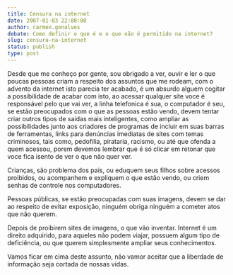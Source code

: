 ```yaml
---
title: Censura na internet
date: 2007-01-03 22:00:00
author: carmen.gonalves
debate: Como definir o que é e o que não é permitido na internet?
slug: censura-na-internet
status: publish 
type: post
---
```


Desde que me conheço por gente, sou obrigado a ver, ouvir e ler o que poucas pessoas criam a respeito dos assuntos que me rodeam, com o advento da internet isto parecia ter acabado, é um absurdo alguem cogitar a possibilidade de acabar com isto, ao acessar qualquer site voce é responsável pelo que vai ver, a linha telefonica é sua, o computador é seu, se estão preocupados com o que as pessoas estão vendo, devem tentar criar outros tipos de saidas mais inteligentes, como ampliar as possibilidades junto aos criadores de programas de incluir em suas barras de ferramentas, links para denúncias imediatas de sites com temas criminosos, tais como, pedofilia, pirataria, racismo, ou até que ofenda a quem acessou, porem devemos lembrar que é só clicar em retonar que voce fica isento de ver o que não quer ver.  

Crianças, são problema dos pais, ou eduquem seus filhos sobre acessos proibidos, ou acompanhem e expliquem o que estão vendo, ou criem senhas de controle nos computadores.  

Pessoas públicas, se estão preocupadas com suas imagens, devem se dar ao respeito de evitar exposição, ninguém obriga ninguém a cometer atos que não querem.  

Depois de proibirem sites de imagens, o que vão inventar. Internet é um direito adquirido, para aqueles não podem viajar, possuem algum tipo de deficiência, ou que querem simplesmente ampliar seus conhecimentos.  

Vamos ficar em cima deste assunto, não vamor aceitar que a liberdade de informação seja cortada de nossas vidas.

